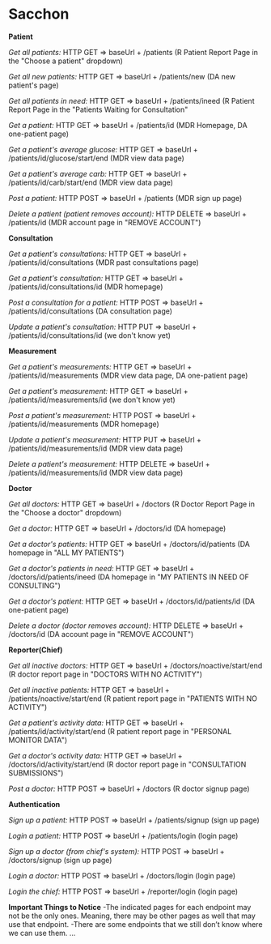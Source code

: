 # Sacchon

**Patient**

_Get all patients:_
HTTP GET => baseUrl + /patients (R Patient Report Page in the "Choose a patient" dropdown) 

_Get all new patients:_
HTTP GET => baseUrl + /patients/new (DA new patient's page)

_Get all patients in need:_
HTTP GET => baseUrl + /patients/ineed (R Patient Report Page in the "Patients Waiting for Consultation"

_Get a patient:_
HTTP GET => baseUrl + /patients/id (MDR Homepage, DA one-patient page)

_Get a patient's average glucose:_
HTTP GET => baseUrl + /patients/id/glucose/start/end (MDR view data page)

_Get a patient's average carb:_
HTTP GET => baseUrl + /patients/id/carb/start/end (MDR view data page)

_Post a patient:_
HTTP POST => baseUrl + /patients (MDR sign up page)

_Delete a patient (patient removes account):_
HTTP DELETE => baseUrl + /patients/id (MDR account page in "REMOVE ACCOUNT")

**Consultation**

_Get a patient's consultations:_
HTTP GET => baseUrl + /patients/id/consultations (MDR past consultations page)

_Get a patient's consultation:_
HTTP GET => baseUrl + /patients/id/consultations/id (MDR homepage)

_Post a consultation for a patient:_
HTTP POST => baseUrl + /patients/id/consultations (DA consultation page)

_Update a patient's consultation:_
HTTP PUT => baseUrl + /patients/id/consultations/id (we don't know yet)

**Measurement**

_Get a patient's measurements:_
HTTP GET => baseUrl + /patients/id/measurements (MDR view data page, DA one-patient page)

_Get a patient's measurement:_
HTTP GET => baseUrl + /patients/id/measurements/id (we don't know yet)

_Post a patient's measurement:_
HTTP POST => baseUrl + /patients/id/measurements (MDR homepage)

_Update a patient's measurement:_
HTTP PUT => baseUrl + /patients/id/measurements/id (MDR view data page)

_Delete a patient's measurement:_
HTTP DELETE => baseUrl + /patients/id/measurements/id (MDR view data page)

**Doctor**

_Get all doctors:_
HTTP GET => baseUrl + /doctors (R Doctor Report Page in the "Choose a doctor" dropdown)

_Get a doctor:_
HTTP GET => baseUrl + /doctors/id (DA homepage)

_Get a doctor's patients:_
HTTP GET => baseUrl + /doctors/id/patients (DA homepage in "ALL MY PATIENTS")

_Get a doctor's patients in need:_
HTTP GET => baseUrl + /doctors/id/patients/ineed (DA homepage in "MY PATIENTS IN NEED OF CONSULTING")

_Get a doctor's patient:_
HTTP GET => baseUrl + /doctors/id/patients/id (DA one-patient page)

_Delete a doctor (doctor removes account):_
HTTP DELETE => baseUrl + /doctors/id (DA account page in "REMOVE ACCOUNT")

**Reporter(Chief)**

_Get all inactive doctors:_
HTTP GET => baseUrl + /doctors/noactive/start/end (R doctor report page in "DOCTORS WITH NO ACTIVITY")

_Get all inactive patients:_
HTTP GET => baseUrl + /patients/noactive/start/end (R patient report page in "PATIENTS WITH NO ACTIVITY")

_Get a patient's activity data:_
HTTP GET => baseUrl + /patients/id/activity/start/end (R patient report page in "PERSONAL MONITOR DATA")

_Get a doctor's activity data:_
HTTP GET => baseUrl + /doctors/id/activity/start/end (R doctor report page in "CONSULTATION SUBMISSIONS")

_Post a doctor:_
HTTP POST => baseUrl + /doctors (R doctor signup page)

**Authentication**

_Sign up a patient:_
HTTP POST => baseUrl + /patients/signup (sign up page)

_Login a patient:_
HTTP POST => baseUrl + /patients/login (login page)

_Sign up a doctor (from chief's system):_
HTTP POST => baseUrl + /doctors/signup (sign up page)

_Login a doctor:_
HTTP POST => baseUrl + /doctors/login (login page)

_Login the chief:_
HTTP POST => baseUrl + /reporter/login (login page)

**Important Things to Notice**
-The indicated pages for each endpoint may not be the only ones. Meaning, there may be other pages as well that may use that endpoint.
-There are some endpoints that we still don’t know where we can use them.
...


